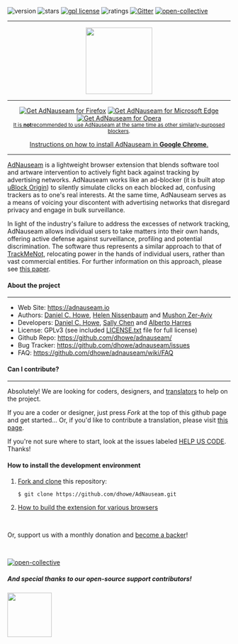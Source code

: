 <!-- [![Build Status](https://travis-ci.org/dhowe/AdNauseam.svg)](https://travis-ci.org/dhowe/AdNauseam) -->
![version](https://badgen.net/amo/v/adnauseam) ![stars](https://badgen.net/amo/stars/adnauseam) <a href="https://www.gnu.org/licenses/gpl-3.0.en.html"><img src="https://img.shields.io/badge/license-GPL-orange.svg" alt="gpl license"></a>  ![ratings](https://badgen.net/amo/rating/adnauseam) [![Gitter](https://badges.gitter.im/dhowe/AdNauseam.svg)](https://gitter.im/dhowe/AdNauseam?utm_source=badge&utm_medium=badge&utm_campaign=pr-badge) [![open-collective](https://opencollective.com/adnauseam/tiers/badge.svg)](https://opencollective.com/adnauseam#category-CONTRIBUTE)

***

<div align="center">
  <a href="https://adnauseam.io">
    <img src="https://rednoise.org/images/adnauseam.png" width="150px"/>
  </a>
</div>

***

<p align="center">
<a href="https://addons.mozilla.org/en-US/firefox/addon/adnauseam/"><img src="https://user-images.githubusercontent.com/585534/107280546-7b9b2a00-6a26-11eb-8f9f-f95932f4bfec.png" alt="Get AdNauseam for Firefox"></a>
<a href="https://microsoftedge.microsoft.com/addons/detail/adnauseam/mlojlfildnehdpnlmpkeiiglhhkofhpb"><img src="https://user-images.githubusercontent.com/585534/107280673-a5ece780-6a26-11eb-9cc7-9fa9f9f81180.png" alt="Get AdNauseam for Microsoft Edge"></a>
<a href="https://addons.opera.com/en/extensions/details/adnauseam-2/"><img src="https://user-images.githubusercontent.com/585534/107280692-ac7b5f00-6a26-11eb-85c7-088926504452.png" alt="Get AdNauseam for Opera"></a>
      <br><sub><a href="https://twitter.com/gorhill/status/1033706103782170625">It is <b>not</b>recommended to use AdNauseam at the same time as other similarly-purposed blockers</a>.</sub>
      <!--<br><sub>See below for <a href="#installation">more installation options.</a></sub>-->
</p>

<p align="center">
<a href="https://github.com/dhowe/AdNauseam/wiki/Install-AdNauseam-on-Chrome-Without-Google's-Permission">Instructions on how to install AdNauseam in <b>Google Chrome</b>.</a>
</p>

***

[AdNauseam](https://adnauseam.io) is a lightweight browser extension that blends software tool and artware intervention to actively fight back against tracking by advertising networks. AdNauseam works like an ad-blocker (it is built atop [uBlock Origin](https://github.com/gorhill/uBlock)) to silently simulate clicks on each blocked ad, confusing trackers as to one's real interests. At the same time, AdNauseam serves as a means of voicing your discontent with advertising networks that disregard privacy and engage in bulk surveillance.

In light of the industry's failure to address the excesses of network tracking, AdNauseam allows individual users to take matters into their own hands, offering active defense against surveillance, profiling and potential discrimination. The software thus represents a similar approach to that of <a href="https://rednoise.org/daniel/res/pdfs/trackmenot2009.pdf" target="_blank">TrackMeNot</a>, relocating power in the hands of individual users, rather than vast commercial entities. For further information on this approach, please see <a href="https://rednoise.org/daniel/res/pdfs/trackmenot2009.pdf" target="_blank">this paper</a>.


#### About the project
--------

* Web Site:         https://adnauseam.io
* Authors:          [Daniel C. Howe](https://rednoise.org/daniel), [Helen Nissenbaum](https://www.nyu.edu/projects/nissenbaum/) and [Mushon Zer-Aviv](http://mushon.com)
* Developers:       [Daniel C. Howe](https://rednoise.org/daniel), [Sally Chen](https://github.com/cqx931) and [Alberto Harres](https://github.com/mneunomne)
* License:          GPLv3 (see included [LICENSE.txt](https://github.com/dhowe/AdNauseam/blob/master/LICENSE.txt) file for full license)
* Github Repo:      https://github.com/dhowe/adnauseam/
* Bug Tracker:      https://github.com/dhowe/adnauseam/issues
* FAQ:              https://github.com/dhowe/adnauseam/wiki/FAQ


#### Can I contribute?
--------
Absolutely! We are looking for coders, designers, and [translators](https://crowdin.com/project/adnauseam) to help on the project.

If you are a coder or designer, just press *Fork* at the top of this github page and get started... Or, if you'd like to contribute a translation, please visit [this page](https://crowdin.com/project/adnauseam).

If you're not sure where to start, look at the issues labeled [HELP US CODE](https://github.com/dhowe/AdNauseam/labels/HELP-US-CODE). Thanks!

#### How to install the development environment

1. [Fork and clone](https://help.github.com/articles/fork-a-repo) this repository:

    ```bash
    $ git clone https://github.com/dhowe/AdNauseam.git
    ```

2. [How to build the extension for various browsers](https://github.com/dhowe/AdNauseam/wiki/Building-AdNauseam-from-source-(for-developers))

<br>

Or, support us with a monthly donation and [become a backer](https://opencollective.com/adnauseam#backer)!

<br>

[![open-collective](https://opencollective.com/adnauseam/contributors.svg?width=890)](https://github.com/dhowe/adnauseam/graphs/contributors)

##### And special thanks to our open-source support contributors!

<img src="https://pagekite.net/static/skin/i/pagekite-logo.png" width="100"/>

<br>
